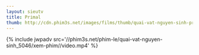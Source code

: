 ```yaml
---
layout: sieutv
title: Primal
thumb: http://cdn.phim3s.net/images/films/thumb/quai-vat-nguyen-sinh-primal-2010.jpg
---
```

{% include jwpadv src='//phim3s.net/phim-le/quai-vat-nguyen-sinh_5046/xem-phim//video.mp4' %}